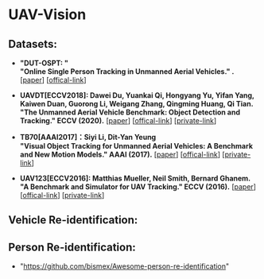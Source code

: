 # UAV-Vision




## Datasets:

* **"DUT-OSPT: "** <br />
  **"Online Single Person Tracking in Unmanned Aerial Vehicles." .** 
  [[paper]()]
  [[offical-link](https://github.com/wangdongdut/Online-Single-Person-Tracking-in-UAV)] <br />  

* **UAVDT[ECCV2018]: Dawei Du, Yuankai Qi, Hongyang Yu, Yifan Yang, Kaiwen Duan, Guorong Li, Weigang Zhang, Qingming Huang, Qi Tian.** <br />
  **"The Unmanned Aerial Vehicle Benchmark: Object Detection and Tracking." ECCV (2020).** 
  [[paper](https://openaccess.thecvf.com/content_ECCV_2018/papers/Dawei_Du_The_Unmanned_Aerial_ECCV_2018_paper.pdf)]
  [[offical-link](https://sites.google.com/site/daviddo0323/projects/uavdt)] 
  [[private-link](https://pan.baidu.com/s/1Oo79DLvbz8Ls9nID_Qd4XA)]  <br />  
  
 * **TB70[AAAI2017]：Siyi Li, Dit-Yan Yeung** <br />
   **"Visual Object Tracking for Unmanned Aerial Vehicles: A Benchmark and New Motion Models." AAAI (2017).** 
  [[paper](https://www.aaai.org/ocs/index.php/AAAI/AAAI17/paper/viewFile/14338/14292)]
  [[offical-link](https://github.com/flyers/drone-tracking)] 
  [[private-link](https://pan.baidu.com/s/17c8ecQfNsAPrivQrF0p9_A)]  <br />  
 
 * **UAV123[ECCV2016]: Matthias Mueller, Neil Smith, Bernard Ghanem.** <br />
  **"A Benchmark and Simulator for UAV Tracking." ECCV (2016).** 
  [[paper](https://link.springer.com/chapter/10.1007%2F978-3-319-46448-0_27)]
  [[offical-link](https://cemse.kaust.edu.sa/ivul/uav123)] 
  [[private-link](https://pan.baidu.com/s/1JcDOgLEBi57FNZNeohA97g)]  <br />   
  

## Vehicle Re-identification: 



## Person Re-identification: 

* "https://github.com/bismex/Awesome-person-re-identification" <br /> 


